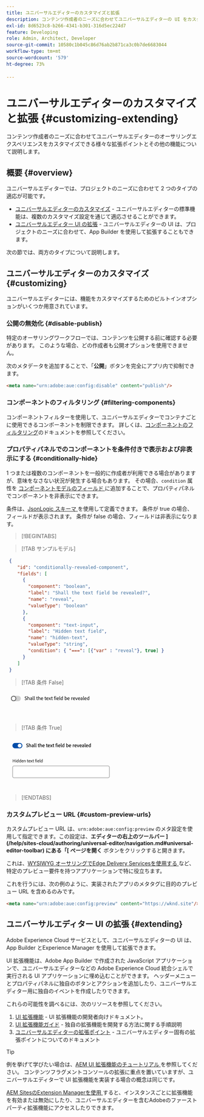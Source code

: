 ```yaml
---
title: ユニバーサルエディターのカスタマイズと拡張
description: コンテンツ作成者のニーズに合わせてユニバーサルエディターの UI をカスタマイズできる、様々な拡張ポイントやその他の機能について説明します。
exl-id: 8d6523c8-b266-4341-b301-316d5ec224d7
feature: Developing
role: Admin, Architect, Developer
source-git-commit: 10580c1b045c86d76ab2b871ca3c0b7de6683044
workflow-type: tm+mt
source-wordcount: '579'
ht-degree: 73%

---
```



# ユニバーサルエディターのカスタマイズと拡張 {#customizing-extending}

コンテンツ作成者のニーズに合わせてユニバーサルエディターのオーサリングエクスペリエンスをカスタマイズできる様々な拡張ポイントとその他の機能について説明します。

## 概要 {#overview}

ユニバーサルエディターでは、プロジェクトのニーズに合わせて 2 つのタイプの適応が可能です。

* [ユニバーサルエディターのカスタマイズ](#customizing) - ユニバーサルエディターの標準機能は、複数のカスタマイズ設定を通じて適応させることができます。
* [ユニバーサルエディター UI の拡張](#extending) - ユニバーサルエディターの UI は、プロジェクトのニーズに合わせて、App Builder を使用して拡張することもできます。

次の節では、両方のタイプについて説明します。

## ユニバーサルエディターのカスタマイズ {#customizing}

ユニバーサルエディターには、機能をカスタマイズするためのビルトインオプションがいくつか用意されています。

### 公開の無効化 {#disable-publish}

特定のオーサリングワークフローでは、コンテンツを公開する前に確認する必要があります。 このような場合、どの作成者も公開オプションを使用できません。

次のメタデータを追加することで、「**公開**」ボタンを完全にアプリ内で抑制できます。

```html
<meta name="urn:adobe:aue:config:disable" content="publish"/>
```

### コンポーネントのフィルタリング {#filtering-components}

コンポーネントフィルターを使用して、ユニバーサルエディターでコンテナごとに使用できるコンポーネントを制限できます。 詳しくは、[コンポーネントのフィルタリング](/help/implementing/universal-editor/filtering.md)のドキュメントを参照してください。

### プロパティパネルでのコンポーネントを条件付きで表示および非表示にする {#conditionally-hide}

1 つまたは複数のコンポーネントを一般的に作成者が利用できる場合がありますが、意味をなさない状況が発生する場合もあります。 その場合、`condition` 属性を [ コンポーネントモデルのフィールド ](/help/implementing/universal-editor/field-types.md#fields) に追加することで、プロパティパネルでコンポーネントを非表示にできます。

条件は、[JsonLogic スキーマ ](https://jsonlogic.com/) を使用して定義できます。 条件が true の場合、フィールドが表示されます。 条件が false の場合、フィールドは非表示になります。

>[!BEGINTABS]

>[!TAB サンプルモデル]

```json
 {
    "id": "conditionally-revealed-component",
    "fields": [
      {
        "component": "boolean",
        "label": "Shall the text field be revealed?",
        "name": "reveal",
        "valueType": "boolean"
      },
      {
        "component": "text-input",
        "label": "Hidden text field",
        "name": "hidden-text",
        "valueType": "string",
        "condition": { "===": [{"var" : "reveal"}, true] }
      }
    ]
 }
```

>[!TAB 条件 False]

![非表示のテキストフィールド](assets/hidden.png)

>[!TAB 条件 True]

![表示されたテキストフィールド](assets/shown.png)

>[!ENDTABS]

### カスタムプレビュー URL {#custom-preview-urls}

カスタムプレビュー URL は、`urn:adobe:aue:config:preview` のメタ設定を使用して指定できます。この設定は、**エディターの右上のツールバー ](/help/sites-cloud/authoring/universal-editor/navigation.md#universal-editor-toolbar) にある「[ ページを開く** ボタンをクリックすると開きます。

これは、[WYSIWYG オーサリングでEdge Delivery Servicesを使用する ](/help/edge/wysiwyg-authoring/authoring.md) など、特定のプレビュー要件を持つアプリケーションで特に役立ちます。

これを行うには、次の例のように、実装されたアプリのメタタグに目的のプレビュー URL を含めるのみです。

```html
<meta name="urn:adobe:aue:config:preview" content="https://wknd.site"/>
```

## ユニバーサルエディター UI の拡張 {#extending}

Adobe Experience Cloud サービスとして、ユニバーサルエディターの UI は、App Builder とExperience Manager を使用して拡張できます。

UI 拡張機能は、Adobe App Builder で作成された JavaScript アプリケーションで、ユニバーサルエディターなどの Adobe Experience Cloud 統合シェルで実行される UI アプリケーションに埋め込むことができます。 ヘッダーメニューとプロパティパネルに独自のボタンとアクションを追加したり、ユニバーサルエディター用に独自のイベントを作成したりできます。

これらの可能性を調べるには、次のリソースを参照してください。

1. [UI 拡張機能](https://developer.adobe.com/uix/docs/) - UI 拡張機能の開発者向けドキュメント。
1. [UI 拡張機能ガイド](https://developer.adobe.com/uix/docs/guides/) - 独自の拡張機能を開発する方法に関する手順説明
1. [ユニバーサルエディターの拡張ポイント](https://developer.adobe.com/uix/docs/services/aem-universal-editor/) - ユニバーサルエディター固有の拡張ポイントについてのドキュメント

>[!TIP]
>
>例を挙げて学びたい場合は、[AEM UI 拡張機能のチュートリアル ](https://experienceleague.adobe.com/ja/docs/experience-manager-learn/cloud-service/developing/extensibility/ui/overview) を参照してください。 コンテンツフラグメントコンソールの拡張に重点を置いていますが、ユニバーサルエディターで UI 拡張機能を実装する場合の概念は同じです。

[AEM SitesのExtension Managerを使用 ](https://developer.adobe.com/uix/docs/extension-manager/) すると、インスタンスごとに拡張機能を有効または無効にしたり、ユニバーサルエディターを含むAdobeのファーストパーティ拡張機能にアクセスしたりできます。
